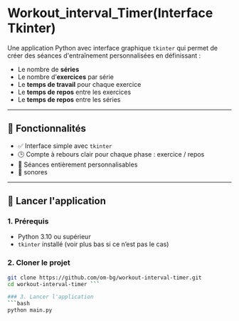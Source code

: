 # Workout_interval_Timer(Interface Tkinter)

Une application Python avec interface graphique `tkinter` qui permet de créer des séances d'entraînement personnalisées en définissant :

- Le nombre de **séries**
- Le nombre d’**exercices** par série
- Le **temps de travail** pour chaque exercice
- Le **temps de repos** entre les exercices
- Le **temps de repos** entre les séries

---

## 🎯 Fonctionnalités

- ✅ Interface simple avec `tkinter`
- 🕒 Compte à rebours clair pour chaque phase : exercice / repos
- 🔁 Séances entièrement personnalisables
- 🔔 sonores 

---


## 🚀 Lancer l'application

### 1. Prérequis

- Python 3.10 ou supérieur
- `tkinter` installé (voir plus bas si ce n’est pas le cas)

### 2. Cloner le projet

```bash
git clone https://github.com/om-bg/workout-interval-timer.git
cd workout-interval-timer ```

### 3. Lancer l'application
```bash
python main.py
